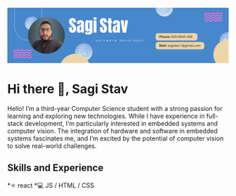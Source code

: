 ![Computer science student at Sapir CollegeComputer science student](https://github.com/sagi-stav/sagi-stav/blob/main/baner.png)
# Hi there 👋, Sagi Stav
Hello! I’m a third-year Computer Science student with a strong passion for learning and exploring new technologies. While I have experience in full-stack development, I’m particularly interested in embedded systems and computer vision. The integration of hardware and software in embedded systems fascinates me, and I’m excited by the potential of computer vision to solve real-world challenges.

## Skills and Experience
*⚛️ react
*💻 JS / HTML / CSS
